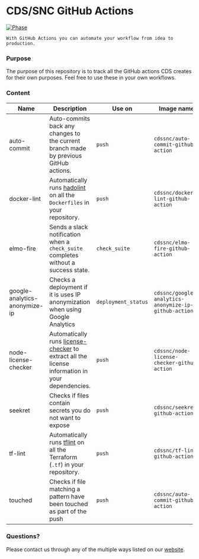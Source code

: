 # CDS/SNC GitHub Actions

[![Phase](https://img.shields.io/badge/Phase-Beta-22a7f0.svg)](https://digital.canada.ca/products/)

```
With GitHub Actions you can automate your workflow from idea to production.
```

### Purpose

The purpose of this repository is to track all the GitHub actions CDS creates for their own purposes. Feel free to use these in your own workflows.

### Content

| Name                          | Description                                                                                                                                    | Use on              | Image name                                           | Size    |
| ----------------------------- | ---------------------------------------------------------------------------------------------------------------------------------------------- | ------------------- | ---------------------------------------------------- | ------- |
| auto-commit                   | Auto-commits back any changes to the current branch made by previous GitHub actions.                                                           | `push`              | `cdssnc/auto-commit-github-action`                   | 23 MB   |
| docker-lint                   | Automatically runs [hadolint](https://github.com/hadolint/hadolint) on all the `Dockerfiles` in your repository.                               | `push`              | `cdssnc/docker-lint-github-action`                   | 26 MB   |
| elmo-fire                     | Sends a slack notification when a `check_suite` completes without a success state.                                                             | `check_suite`       | `cdssnc/elmo-fire-github-action`                     | 6 MB    |
| google-analytics-anonymize-ip | Checks a deployment if it is uses IP anonymization when using Google Analytics                                                                 | `deployment_status` | `cdssnc/google-analytics-anonymize-ip-github-action` | 1.44 GB |
| node-license-checker          | Automatically runs [license-checker](https://github.com/davglass/license-checker) to extract all the license information in your dependencies. | `push`              | `cdssnc/node-license-checker-github-action`          | 26 MB   |
| seekret                       | Checks if files contain secrets you do not want to expose                                                                                      | `push`              | `cdssnc/seekret-github-action`                       | 59.7 MB |
| tf-lint                       | Automatically runs [tflint](https://github.com/wata727/tflint) on all the Terraform (`.tf`) in your repository.                                | `push`              | `cdssnc/tf-lint-github-action`                       | 27 MB   |
| touched                       | Checks if file matching a pattern have been touched as part of the push                                                                        | `push`              | `cdssnc/auto-commit-github-action`                   | 1.88 MB |

### Questions?

Please contact us through any of the multiple ways listed on our [website](https://digital.canada.ca/).

